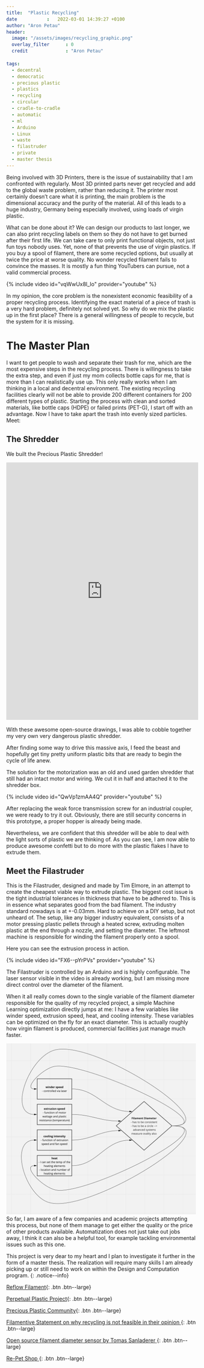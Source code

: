 ```yaml
---
title:  "Plastic Recycling"
date           :   2022-03-01 14:39:27 +0100
author: "Aron Petau"
header:
  image: "/assets/images/recycling_graphic.png"
  overlay_filter      : 0
  credit              : "Aron Petau"

tags:
  - decentral
  - democratic
  - precious plastic
  - plastics
  - recycling
  - circular
  - cradle-to-cradle
  - automatic
  - ml
  - Arduino
  - Linux
  - waste
  - filastruder
  - private
  - master thesis
---
```

Being involved with 3D Printers, there is the issue of sustainability that I am confronted with regularly. 
Most 3D printed parts never get recycled and add to the global waste problem, rather than reducing it.
The printer most certainly doesn’t care what it is printing, the main problem is the dimensional accuracy and the purity of the material. All of this leads to a huge industry, Germany being especially involved, using loads of virgin plastic. 

What can be done about it?
We can design our products to last longer, we can also print recycling labels on them so they do not have to get burned after their first life. We can take care to only print functional objects, not just fun toys nobody uses.
Yet, none of that prevents the use of virgin plastics. If you buy a spool of filament, there are some recycled options, but usually at twice the price at worse quality. No wonder recycled filament fails to convince the masses. It is mostly a fun thing YouTubers can pursue, not a valid commercial process.

{% include video id="vqWwUx8l_Io" provider="youtube" %}

In my opinion, the core problem is the nonexistent economic feasibility of a proper recycling process. Identifying the exact material of a piece of trash is a very hard problem, definitely not solved yet. So why do we mix the plastic up in the first place? There is a general willingness of people to recycle, but the system for it is missing.

# The Master Plan
I want to get people to wash and separate their trash for me, which are the most expensive steps in the recycling process. There is willingness to take the extra step, and even if just my mom collects bottle caps for me, that is more than I can realistically use up.
This only really works when I am thinking in a local and decentral environment.
The existing recycling facilities clearly will not be able to provide 200 different containers for 200 different types of plastic.
Starting the process with clean and sorted materials, like bottle caps (HDPE) or failed prints (PET-G), I start off with an advantage.
Now I have to take apart the trash into evenly sized particles.
Meet:

## The Shredder

We built the Precious Plastic Shredder!

<iframe width="510" height="682" src="https://b2b.partcommunity.com/community/partcloud/embedded.html?route=embedded&name=Shredder+Basic+V2.0&model_id=96649&portal=b2b&showDescription=true&showLicense=false&showDownloadButton=false&showHotspots=true&noAutoload=false&autoRotate=true&hideMenu=false&topColor=%23dde7ed&bottomColor=%23ffffff&cameraParams=false&varsettransfer=" frameborder="0" id="EmbeddedView-Iframe-96649" allowfullscreen></iframe>

With these awesome open-source drawings, I was able to cobble together my very own very dangerous plastic shredder.

After finding some way to drive this massive axis, I feed the beast and hopefully get tiny pretty uniform plastic bits that are ready to begin the cycle of life anew.

The solution for the motorization was an old and used garden shredder that still had an intact motor and wiring.
We cut it in half and attached it to the shredder box.

{% include video id="QwVp1zmAA4Q" provider="youtube" %}

After replacing the weak force transmission screw for an industrial coupler, we were ready to try it out. Obviously, there are still security concerns in this prototype, a proper hopper is already being made.

Nevertheless, we are confident that this shredder will be able to deal with the light sorts of plastic we are thinking of.
As you can see, I am now able to produce awesome confetti but to do more with the plastic flakes I have to extrude them.

## Meet the Filastruder

This is the Filastruder, designed and made by Tim Elmore, in an attempt to create the cheapest viable way to extrude plastic. The biggest cost issue is the tight industrial tolerances in thickness that have to be adhered to. This is in essence what separates good from the bad filament. The industry standard nowadays is at +-0.03mm. Hard to achieve on a DIY setup, but not unheard of. The setup, like any bigger industry equivalent, consists of a motor pressing plastic pellets through a heated screw, extruding molten plastic at the end through a nozzle, and setting the diameter. The leftmost machine is responsible for winding the filament properly onto a spool.

Here you can see the extrusion process in action.

{% include video id="FX6--pYrPVs" provider="youtube" %}

The Filastruder is controlled by an Arduino and is highly configurable. The laser sensor visible in the video is already working, but I am missing more direct control over the diameter of the filament.

When it all really comes down to the single variable of the filament diameter responsible for the quality of my recycled project, a simple Machine Learning optimization directly jumps at me: I have a few variables like winder speed, extrusion speed, heat, and cooling intensity. These variables can be optimized on the fly for an exact diameter. This is actually roughly how virgin filament is produced, commercial facilities just manage much faster.

![The variables in an iterative optimization](/assets/images/recycling_variables.png)
So far, I am aware of a few companies and academic projects attempting this process, but none of them manage to get either the quality or the price of other products available. Automatization does not just take out jobs away, I think it can also be a helpful tool, for example tackling environmental issues such as this one.


This project is very dear to my heart and I plan to investigate it further in the form of a master thesis.
The realization will require many skills I am already picking up or still need to work on within the Design and Computation program. 
{: .notice--info}


[Reflow Filament](https://reflowfilament.com/){: .btn .btn--large}

[Perpetual Plastic Project](https://www.perpetualplasticproject.com/){: .btn .btn--large}

[Precious Plastic Community](https://preciousplastic.com/){: .btn .btn--large}

[Filamentive Statement on why recycling is not feasible in their opinion ](https://www.filamentive.com/recycling-failed-and-waste-3d-prints-into-filament-challenges/
){: .btn .btn--large}

[Open source filament diameter sensor by Tomas Sanladerer ](https://www.youmagine.com/designs/infidel-inline-filament-diameter-estimator-lowcost-10-24){: .btn .btn--large}

[Re-Pet Shop ](https://re-pet3d.com/s){: .btn .btn--large}

